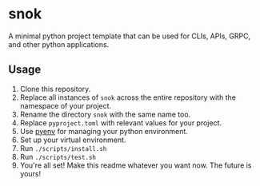 # snok

A minimal python project template that can be used for CLIs, APIs, GRPC, and other python applications.

## Usage

1. Clone this repository.
1. Replace all instances of `snok` across the entire repository with the namespace of your project.
1. Rename the directory `snok` with the same name too.
1. Replace `pyproject.toml` with relevant values for your project.
1. Use [pyenv](https://github.com/pyenv/pyenv) for managing your python environment.
1. Set up your virtual environment.
1. Run `./scripts/install.sh`
1. Run `./scripts/test.sh`
1. You're all set! Make this readme whatever you want now. The future is yours!
